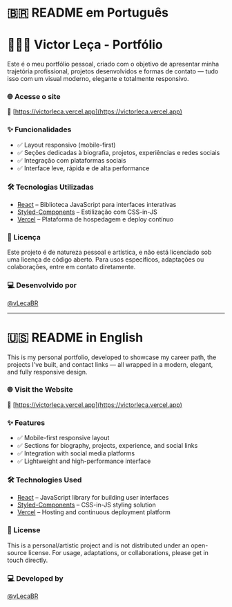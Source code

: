 # 🇧🇷 README em Português
# 👨🏻‍💻 Victor Leça - Portfólio

Este é o meu portfólio pessoal, criado com o objetivo de apresentar minha trajetória profissional, projetos desenvolvidos e formas de contato — tudo isso com um visual moderno, elegante e totalmente responsivo.

### 🌐 Acesse o site

🔗 [https://victorleca.vercel.app](https://victorleca.vercel.app)

### ✨ Funcionalidades

- ✅ Layout responsivo (mobile-first)  
- ✅ Seções dedicadas à biografia, projetos, experiências e redes sociais  
- ✅ Integração com plataformas sociais  
- ✅ Interface leve, rápida e de alta performance  

### 🛠️ Tecnologias Utilizadas

- [React](https://reactjs.org/) – Biblioteca JavaScript para interfaces interativas  
- [Styled-Components](https://styled-components.com/) – Estilização com CSS-in-JS  
- [Vercel](https://vercel.com/) – Plataforma de hospedagem e deploy contínuo  

### 📄 Licença

Este projeto é de natureza pessoal e artística, e não está licenciado sob uma licença de código aberto. Para usos específicos, adaptações ou colaborações, entre em contato diretamente.

### 💻 Desenvolvido por

[@vLecaBR](https://github.com/vLecaBR)

---


# 🇺🇸 README in English

This is my personal portfolio, developed to showcase my career path, the projects I've built, and contact links — all wrapped in a modern, elegant, and fully responsive design.

### 🌐 Visit the Website

🔗 [https://victorleca.vercel.app](https://victorleca.vercel.app)

### ✨ Features

- ✅ Mobile-first responsive layout  
- ✅ Sections for biography, projects, experience, and social links  
- ✅ Integration with social media platforms  
- ✅ Lightweight and high-performance interface  

### 🛠️ Technologies Used

- [React](https://reactjs.org/) – JavaScript library for building user interfaces  
- [Styled-Components](https://styled-components.com/) – CSS-in-JS styling solution  
- [Vercel](https://vercel.com/) – Hosting and continuous deployment platform  

### 📄 License

This is a personal/artistic project and is not distributed under an open-source license. For usage, adaptations, or collaborations, please get in touch directly.

### 💻 Developed by

[@vLecaBR](https://github.com/vLecaBR)
